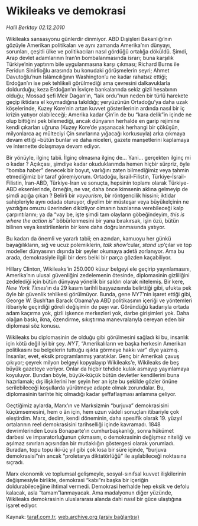 # Wikileaks ve demokrasi

*Halil Berktay 02.12.2010*

<div class="yazi"><p>Wikileaks sansasyonu günlerdir dinmiyor. ABD Dışişleri Bakanlığı’nın gözüyle Amerikan politikaları ve aynı zamanda Amerika’nın dünyayı, sorunları, çeşitli ülke ve politikacıları nasıl gördüğü ortalığa döküldü. Şimdi, Arap devlet adamlarının İran’ın bombalanmasında israrı; buna karşılık Türkiye’nin yaptırım bile uygulanmasına karşı çıkması; Richard Burns ile Feridun Sinirlioğlu arasında bu konudaki görüşmelerin seyri; Ahmet Davutoğlu’nun İslâmcılığının Washington’u ne kadar rahatsız ettiği; Erdoğan’ın ise pek tehlikeli görülmediği ama çevresini dalkavuklarla doldurduğu; keza Erdoğan’ın İsviçre bankalarında sekiz gizli hesabının olduğu; Mossad şefi Meir Dagan’ın, “laik ordu”nun neden bir türlü harekete geçip iktidara el koymadığına takıldığı; yeryüzünün Ortadoğu’ya daha uzak köşelerinde, Kuzey Kore’nin artan kuvvet gösterilerinin ardında nasıl bir iç krizin yatıyor olabileceği; Amerika kadar Çin’in de bu “kara delik”in içinde ne olup bittiğini pek bilemediği, ancak dünyanın herhalde en garip rejimine kendi çıkarları uğruna (Kuzey Kore’de yaşanacak herhangi bir çöküşün, milyonlarca aç mülteciyi Çin sınırlarına yığacağı korkusuyla) arka çıkmaya devam ettiği –bütün bunlar ve daha niceleri, gazete manşetlerini kaplamaya ve internette dolaşmaya devam ediyor. </p>
<p>Bir yönüyle, ilginç tabii. İlginç olmasına ilginç de... Yani... gerçekten ilginç mi o kadar ? Açıkçası, şimdiye kadar okuduklarımda hemen hiçbir sürpriz, öyle “bomba haber” denecek bir boyut, varlığını zaten bilmediğimiz veya tahmin etmediğimiz bir taraf göremiyorum. Ortadoğu, İsrail-Filistin, Türkiye-İsrail-Filistin, İran-ABD, Türkiye-İran ve sonuçta, hepsinin toplamı olarak Türkiye-ABD eksenlerinde, örneğin, ne var, daha önce kimsenin aklına gelmeyip de şimdi açığa çıkan ? Belirli bir <i>voyeurism</i>, bir röntgencilik hissini; iktidar sahipleriyle aynı odada oturuyor, diyelim bir müsteşar veya büyükelçinin ne yazdığını omuzu üzerinden dikizliyor olmanın bazılarına verebileceği kalp çarpıntılarını; ya da “vay be, işte şimdi tam olayların göbeğindeyim, <i>this is where the action is</i>” böbürlenmesini bir yana bırakırsak, işin özü, bütün bilinen veya kestirilenlerin bir kere daha doğrulanmasında yatıyor.</p>
<p>Bu kadarı da önemli ve yararlı tabii; en azından, kamuoyu her günkü bayağılıkların, sığ ve ucuz polemiklerin, <i>talk show</i>’cular, <i>stand up</i>’çılar ve top modeller dünyasının dışında bir şeyler okumaya adetâ zorlanıyor. Ama bu arada, demokrasiyle ilgili bir ders belki bir parça gözden kaçabiliyor. </p>
<p>Hillary Clinton, Wikileaks’in 250.000 küsur belgeyi ele geçirip yayınlamasını, Amerika’nın ulusal güvenliğini zedelemenin ötesinde, diplomasinin gizliliğini zedelediği için bütün dünyaya yönelik bir saldırı olarak nitelemiş. Bir kere, <i>New York Times</i>’ın da 29 kasım tarihli başyazısında belirttiği gibi, ufukta pek öyle bir güvenlik tehlikesi görülmüyor. Bunda, gene <i>NYT</i>’nin işaret ettiği gibi, George W. Bush’tan Barack Obama’ya ABD politikasının içeriği ve yöntemleri itibariyle geçirdiği göreli değişimin de payı var. Göründüğü kadarıyla ortada adam kaçırma yok, gizli işkence merkezleri yok, darbe girişimleri yok. Daha olağan baskı, ikna, özendirme, sıkıştırma manevralarıyla cereyan eden bir diplomasi söz konusu.</p>
<p>Wikileaks bu diplomasinin de olduğu gibi görülmesini sağladı ki bu, insanlık için kötü değil iyi bir şey. <i>NYT</i>, “Amerikalıların ve başka herkesin Amerikan politikasını bu belgelerin tuttuğu ışıkta görmeye hakkı var” diye yazmış. İnsanlar, evet, eksik programlanmış yaratıklar. Genç bir Amerikalı çavuş çıkıyor; çeyrek milyon belgeyi kopyalayıp Wikileaks’e, Wikileaks de beş büyük gazeteye veriyor. Onlar da hiçbir tehdide kulak asmayıp yayınlamaya koyuluyor. Bundan böyle, büyük-küçük bütün devletler kendilerini buna hazırlamak; dış ilişkilerini her şeyin her an işte bu şekilde gözler önüne serilebileceği koşullarda yürütmeye adapte olmak zorundalar. Bu, diplomasinin tarihte hiç olmadığı kadar şeffaflaşması anlamına geliyor. </p>
<p>Geçtiğimiz aylarda, Marx’ın ve Marksizmin “burjuva” demokrasisini küçümsemesini, hem o ân için, hem uzun vâdeli sonuçları itibariyle çok eleştirdim. Marx, dedim, kendi döneminin, daha spesifik olarak 19. yüzyıl ortalarının reel demokrasisini tarihselliği içinde kavramadı. 1848 devrimlerinden Louis Bonaparte’ın cumhurbaşkanlığı, sonra hükümet darbesi ve imparatorluğunun çıkmasını, o demokrasinin değişmez niteliği ve aşılmaz sınırları açısından bir mutlaklığın göstergesi olarak yorumladı. Buradan, topu topu iki-üç yıl gibi çok kısa bir süre içinde, “burjuva demokrasisi”nin ancak “proletarya diktatörlüğü” ile aşılabileceği noktasına sıçradı. </p>
<p>Marx ekonomik ve toplumsal gelişmeyle, sosyal-sınıfsal kuvvet ilişkilerinin değişmesiyle birlikte, demokrasi “kabı”nı başka bir içeriğin doldurabileceğine ihtimal vermedi. Demokrasi herhalde hep eksik ve defolu kalacak, asla “tamam”lanmayacak. Ama madalyonun diğer yüzünde, Wikileaks demokrasinin uluslararası alanda dahi nasıl bir güce ulaştığına işaret ediyor.</p></div>

Kaynak: [taraf.com.tr](http://www.taraf.com.tr:80/halil-berktay/makale-wikileaks-ve-demokrasi.htm), [web.archive.org (arşiv bağlantısı)](http://web.archive.org/web/20101204120717/http://www.taraf.com.tr:80/halil-berktay/makale-wikileaks-ve-demokrasi.htm)
